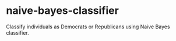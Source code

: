 # naive-bayes-classifier
Classify individuals as Democrats or Republicans using Naive Bayes classifier.
